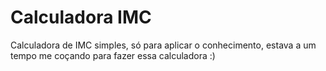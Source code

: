 # Calculadora IMC
Calculadora de IMC simples, só para aplicar o conhecimento, estava a um tempo me coçando para fazer essa calculadora :)
